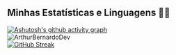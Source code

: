 

## Minhas Estatísticas e Linguagens 👨‍💻
[![Ashutosh's github activity graph](https://github-readme-activity-graph.cyclic.app/graph?username=ArthurBernardoDev)](https://github.com/)<br/>
![ArthurBernardoDev](https://github-readme-stats.vercel.app/api/top-langs/?username=ArthurBernardoDev&langs_count=6&theme=dark&layout=compact)<br/>
[![GitHub Streak](https://github-readme-streak-stats.herokuapp.com?user=ArthurBernardoDev&theme=dark)](https://git.io/streak-stats)<br/>


